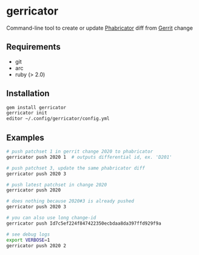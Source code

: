 gerricator
==========

Command-line tool to create or update [Phabricator](http://phabricator.org/) diff from [Gerrit](https://code.google.com/p/gerrit/) change

Requirements
------------
* git
* arc
* ruby (> 2.0)

Installation
------------

```bash
gem install gerricator
gerricator init
editor ~/.config/gerricator/config.yml
```

Examples
--------

```bash
# push patchset 1 in gerrit change 2020 to phabricator
gerricator push 2020 1  # outputs differential id, ex. 'D201'

# push patchset 3, update the same phabricator diff
gerricator push 2020 3

# push latest patchset in change 2020
gerricator push 2020

# does nothing because 2020#3 is already pushed
gerricator push 2020 3

# you can also use long change-id
gerricator push Id7c5ef224f847422350ecbdaa8da397ffd929f9a

# see debug logs
export VERBOSE=1
gerricator push 2020 2
```
